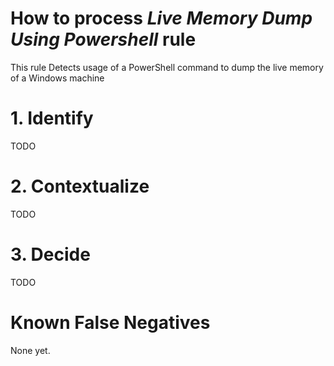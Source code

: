 # How to process *Live Memory Dump Using Powershell* rule
This rule Detects usage of a PowerShell command to dump the live memory of a Windows machine

# 1. Identify
TODO

# 2. Contextualize
TODO

# 3. Decide
TODO

# Known False Negatives
None yet.

